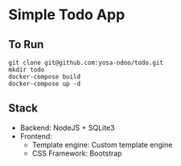 # Simple Todo App

## To Run

```
git clone git@github.com:yosa-odoo/todo.git
mkdir todo
docker-compose build
docker-compose up -d 
```

## Stack
- Backend: NodeJS + SQLite3
- Frontend:
  * Template engine: Custom template engine
  * CSS Framework: Bootstrap
